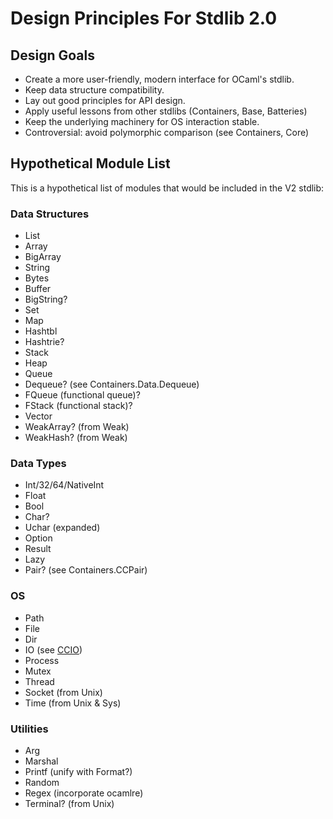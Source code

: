 # Design Principles For Stdlib 2.0

## Design Goals
* Create a more user-friendly, modern interface for OCaml's stdlib.
* Keep data structure compatibility.
* Lay out good principles for API design.
* Apply useful lessons from other stdlibs (Containers, Base, Batteries)
* Keep the underlying machinery for OS interaction stable.
* Controversial: avoid polymorphic comparison (see Containers, Core)

## Hypothetical Module List

This is a hypothetical list of modules that would be included in the V2 stdlib:

### Data Structures

* List
* Array
* BigArray
* String
* Bytes
* Buffer
* BigString?
* Set
* Map
* Hashtbl
* Hashtrie?
* Stack
* Heap
* Queue
* Dequeue? (see Containers.Data.Dequeue)
* FQueue (functional queue)?
* FStack (functional stack)?
* Vector
* WeakArray? (from Weak)
* WeakHash? (from Weak)

### Data Types

* Int/32/64/NativeInt
* Float
* Bool
* Char?
* Uchar (expanded)
* Option
* Result
* Lazy
* Pair? (see Containers.CCPair)

### OS

* Path
* File
* Dir
* IO (see [CCIO](https://github.com/c-cube/ocaml-containers/blob/master/src/core/CCIO.mli))
* Process
* Mutex
* Thread
* Socket (from Unix)
* Time (from Unix & Sys)

### Utilities

* Arg
* Marshal
* Printf (unify with Format?)
* Random
* Regex (incorporate ocamlre)
* Terminal? (from Unix)
